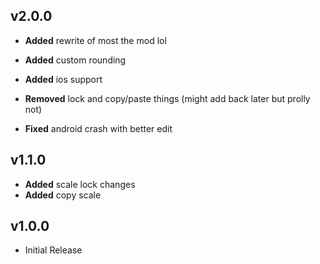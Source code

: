 ## v2.0.0
- **Added** rewrite of most the mod lol
- **Added** custom rounding
- **Added** ios support

- **Removed** lock and copy/paste things (might add back later but prolly not)

- **Fixed** android crash with better edit

## v1.1.0
- **Added** scale lock changes
- **Added** copy scale

## v1.0.0
- Initial Release